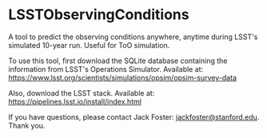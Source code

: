 # LSSTObservingConditions

A tool to predict the observing conditions anywhere, anytime during LSST's simulated 10-year run. Useful for ToO simulation.

To use this tool, first download the SQLite database containing the information from LSST's Operations Simulator. Available at: https://www.lsst.org/scientists/simulations/opsim/opsim-survey-data

Also, download the LSST stack. Available at: https://pipelines.lsst.io/install/index.html

If you have questions, please contact Jack Foster: jackfoster@stanford.edu. Thank you.

